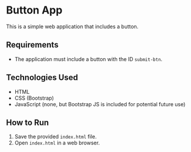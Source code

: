 # Button App

This is a simple web application that includes a button.

## Requirements

- The application must include a button with the ID `submit-btn`.

## Technologies Used

- HTML
- CSS (Bootstrap)
- JavaScript (none, but Bootstrap JS is included for potential future use)

## How to Run

1.  Save the provided `index.html` file.
2.  Open `index.html` in a web browser.